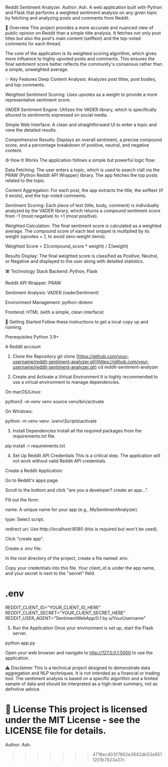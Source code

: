 Reddit Sentiment Analyzer.
Author: Ash.
A web application built with Python and Flask that performs a weighted sentiment analysis on any given topic by fetching and analyzing posts and comments from Reddit.

📝 Overview
This project provides a more accurate and nuanced view of public opinion on Reddit than a simple title analysis. It fetches not only post titles but also the post's main content (selftext) and the top-voted comments for each thread.

The core of the application is its weighted scoring algorithm, which gives more influence to highly upvoted posts and comments. This ensures the final sentiment score better reflects the community's consensus rather than a simple, unweighted average.

✨ Key Features
Deep Content Analysis: Analyzes post titles, post bodies, and top comments.

Weighted Sentiment Scoring: Uses upvotes as a weight to provide a more representative sentiment score.

VADER Sentiment Engine: Utilizes the VADER library, which is specifically attuned to sentiments expressed on social media.

Simple Web Interface: A clean and straightforward UI to enter a topic and view the detailed results.

Comprehensive Results: Displays an overall sentiment, a precise compound score, and a percentage breakdown of positive, neutral, and negative content.

⚙️ How It Works
The application follows a simple but powerful logic flow:

Data Fetching: The user enters a topic, which is used to search r/all via the PRAW (Python Reddit API Wrapper) library. The app fetches the top posts related to the topic.

Content Aggregation: For each post, the app extracts the title, the selftext (if it exists), and the top-voted comments.

Sentiment Scoring: Each piece of text (title, body, comment) is individually analyzed by the VADER library, which returns a compound sentiment score from -1 (most negative) to +1 (most positive).

Weighted Calculation: The final sentiment score is calculated as a weighted average. The compound score of each text snippet is multiplied by its weight (upvotes + 1, to avoid zero-weight items).

Weighted Score = Σ(compound_score * weight) / Σ(weight)

Results Display: The final weighted score is classified as Positive, Neutral, or Negative and displayed to the user along with detailed statistics.

🛠️ Technology Stack
Backend: Python, Flask

Reddit API Wrapper: PRAW

Sentiment Analysis: VADER (vaderSentiment)

Environment Management: python-dotenv

Frontend: HTML (with a simple, clean interface)

🚀 Getting Started
Follow these instructions to get a local copy up and running.

Prerequisites
Python 3.9+

A Reddit account

1. Clone the Repository
git clone [https://github.com/your-username/reddit-sentiment-analyzer.git](https://github.com/your-username/reddit-sentiment-analyzer.git)
cd reddit-sentiment-analyzer

2. Create and Activate a Virtual Environment
It is highly recommended to use a virtual environment to manage dependencies.

On macOS/Linux:

python3 -m venv venv
source venv/bin/activate

On Windows:

python -m venv venv
.\venv\Scripts\activate

3. Install Dependencies
Install all the required packages from the requirements.txt file.

pip install -r requirements.txt

4. Set Up Reddit API Credentials
This is a critical step. The application will not work without valid Reddit API credentials.

Create a Reddit Application:

Go to Reddit's apps page.

Scroll to the bottom and click "are you a developer? create an app...".

Fill out the form:

name: A unique name for your app (e.g., MySentimentAnalyzer).

type: Select script.

redirect uri: Use http://localhost:8080 (this is required but won't be used).

Click "create app".

Create a .env file:

In the root directory of the project, create a file named .env.

Copy your credentials into this file. Your client_id is under the app name, and your secret is next to the "secret" field.

# .env
REDDIT_CLIENT_ID="YOUR_CLIENT_ID_HERE"
REDDIT_CLIENT_SECRET="YOUR_CLIENT_SECRET_HERE"
REDDIT_USER_AGENT="SentimentWebApp/0.1 by u/YourUsername"

5. Run the Application
Once your environment is set up, start the Flask server.

python app.py

Open your web browser and navigate to http://127.0.0.1:5000 to use the application.

⚠️ Disclaimer
This is a technical project designed to demonstrate data aggregation and NLP techniques. It is not intended as a financial or trading tool. The sentiment analysis is based on a specific algorithm and a limited sample of data and should be interpreted as a high-level summary, not as definitive advice.

📄 License
This project is licensed under the MIT License - see the LICENSE file for details.
=======
Author: Ash.
>>>>>>> 4718ec403f7862e3842db53e8511201b7823a37c
